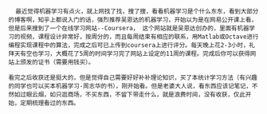 

      最近觉得机器学习有点火，就上网找了找，搜了搜，看看机器学习是个什么东东，看到大部分的博客啊，知乎上都说入门的话，强烈推荐吴恩达的机器学习，开始以为是在网易公开课上看，但是后来搜到了一个在线学习网站--Coursera， 这个网站就是吴恩达创办的，里面有机器学习的视频，课程设计非常好，按周分的，而且每周结束有相应的联系，用Matlab或Octave进行编程实现课程中的算法，完成之后可已上传到coursera上进行评分。每天晚上花2-3小时，礼拜天有空也学习，大概花了5周的时间学习完了网站上设定的11周的课程。完成后你可以获得网站上颁发的证书（需要用钱买）。

    看完之后收获还是挺大的，但是觉得自己需要好好补补理论知识，买了本统计学习方法（有兴趣的同学也可以买本机器学习-周志华的书），刚开始看。但是老婆大人说，看东西应该记笔记，不然如过眼云烟，如只逛商场，不买东西，不留下带走什么，就是浪费时间，没有收获，仅此开始，定期梳理看过的东西。
